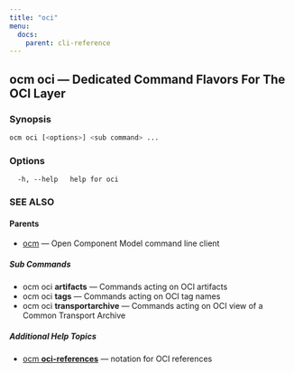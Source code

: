 ```yaml
---
title: "oci"
menu:
  docs:
    parent: cli-reference
---
```

## ocm oci &mdash; Dedicated Command Flavors For The OCI Layer

### Synopsis

```bash
ocm oci [<options>] <sub command> ...
```

### Options

```text
  -h, --help   help for oci
```

### SEE ALSO

#### Parents

* [ocm](ocm.md)	 &mdash; Open Component Model command line client


##### Sub Commands

* ocm oci <b>artifacts</b>	 &mdash; Commands acting on OCI artifacts
* ocm oci <b>tags</b>	 &mdash; Commands acting on OCI tag names
* ocm oci <b>transportarchive</b>	 &mdash; Commands acting on OCI view of a Common Transport Archive



##### Additional Help Topics

* [ocm <b>oci-references</b>](ocm_oci-references.md)	 &mdash; notation for OCI references
